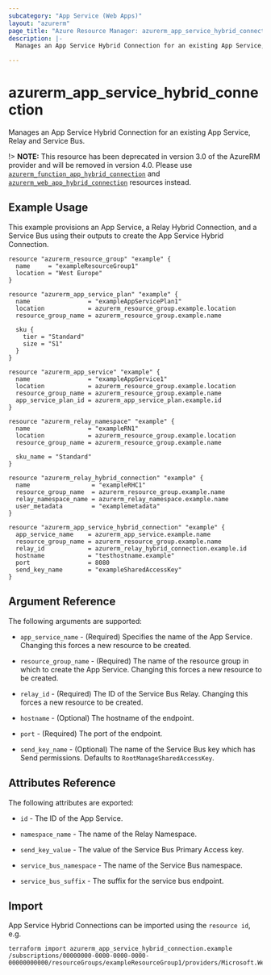 ```yaml
---
subcategory: "App Service (Web Apps)"
layout: "azurerm"
page_title: "Azure Resource Manager: azurerm_app_service_hybrid_connection"
description: |-
  Manages an App Service Hybrid Connection for an existing App Service, Relay and Service Bus.

---
```


# azurerm_app_service_hybrid_connection

Manages an App Service Hybrid Connection for an existing App Service, Relay and Service Bus.

!> **NOTE:** This resource has been deprecated in version 3.0 of the AzureRM provider and will be removed in version 4.0. Please use [`azurerm_function_app_hybrid_connection`](https://registry.terraform.io/providers/hashicorp/azurerm/latest/docs/resources/function_app_hybrid_connection) and [`azurerm_web_app_hybrid_connection`](https://registry.terraform.io/providers/hashicorp/azurerm/latest/docs/resources/web_app_hybrid_connection) resources instead.

## Example Usage

This example provisions an App Service, a Relay Hybrid Connection, and a Service Bus using their outputs to create the App Service Hybrid Connection.

```hcl
resource "azurerm_resource_group" "example" {
  name     = "exampleResourceGroup1"
  location = "West Europe"
}

resource "azurerm_app_service_plan" "example" {
  name                = "exampleAppServicePlan1"
  location            = azurerm_resource_group.example.location
  resource_group_name = azurerm_resource_group.example.name

  sku {
    tier = "Standard"
    size = "S1"
  }
}

resource "azurerm_app_service" "example" {
  name                = "exampleAppService1"
  location            = azurerm_resource_group.example.location
  resource_group_name = azurerm_resource_group.example.name
  app_service_plan_id = azurerm_app_service_plan.example.id
}

resource "azurerm_relay_namespace" "example" {
  name                = "exampleRN1"
  location            = azurerm_resource_group.example.location
  resource_group_name = azurerm_resource_group.example.name

  sku_name = "Standard"
}

resource "azurerm_relay_hybrid_connection" "example" {
  name                 = "exampleRHC1"
  resource_group_name  = azurerm_resource_group.example.name
  relay_namespace_name = azurerm_relay_namespace.example.name
  user_metadata        = "examplemetadata"
}

resource "azurerm_app_service_hybrid_connection" "example" {
  app_service_name    = azurerm_app_service.example.name
  resource_group_name = azurerm_resource_group.example.name
  relay_id            = azurerm_relay_hybrid_connection.example.id
  hostname            = "testhostname.example"
  port                = 8080
  send_key_name       = "exampleSharedAccessKey"
}

```

## Argument Reference

The following arguments are supported:

* `app_service_name` - (Required) Specifies the name of the App Service. Changing this forces a new resource to be created.

* `resource_group_name` - (Required) The name of the resource group in which to create the App Service.  Changing this forces a new resource to be created.

* `relay_id` - (Required) The ID of the Service Bus Relay. Changing this forces a new resource to be created.

* `hostname` - (Optional) The hostname of the endpoint.

* `port` - (Required) The port of the endpoint.

* `send_key_name` - (Optional) The name of the Service Bus key which has Send permissions. Defaults to `RootManageSharedAccessKey`.

## Attributes Reference

The following attributes are exported:

* `id` - The ID of the App Service.

* `namespace_name` - The name of the Relay Namespace.

* `send_key_value` - The value of the Service Bus Primary Access key.

* `service_bus_namespace` - The name of the Service Bus namespace.

* `service_bus_suffix` - The suffix for the service bus endpoint.

## Import

App Service Hybrid Connections can be imported using the `resource id`, e.g.

```shell
terraform import azurerm_app_service_hybrid_connection.example /subscriptions/00000000-0000-0000-0000-00000000000/resourceGroups/exampleResourceGroup1/providers/Microsoft.Web/sites/exampleAppService1/hybridConnectionNamespaces/exampleRN1/relays/exampleRHC1
```
